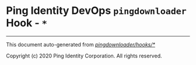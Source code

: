 
# Ping Identity DevOps `pingdownloader` Hook - `*`

---
This document auto-generated from _[pingdownloader/hooks/*](https://github.com/pingidentity/pingidentity-docker-builds/blob/master/pingdownloader/hooks/*)_

Copyright (c)  2020 Ping Identity Corporation. All rights reserved.
